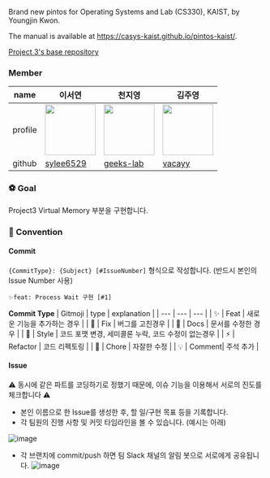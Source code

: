 Brand new pintos for Operating Systems and Lab (CS330), KAIST, by Youngjin Kwon.

The manual is available at https://casys-kaist.github.io/pintos-kaist/.

[Project 3's base repository](https://github.com/KJ3-W07-09-TEAM5/pintos-kaist/)

###  Member
| name | 이서연 | 천지영 | 김주영 | 
| --- | --- | --- | --- |
| profile | <img src="https://avatars.githubusercontent.com/u/68765200?v=4" width=100px height=100px/> | <img src="https://velog.velcdn.com/images/gigis-note/post/454da14c-e23a-4dee-99dd-27e640ac35cf/image.jpeg" width=100px height=100px/> | <img src="https://avatars.githubusercontent.com/u/125976021?v=4" width=100px height=100px/> |
| github | [sylee6529](https://github.com/sylee6529) | [geeks-lab](https://github.com/geeks-lab) | [vacayy](https://github.com/Vacayy) |

### ⚽ Goal

Project3 Virtual Memory 부분을 구현합니다.


### 📌 Convention

#### Commit
`{CommitType}: {Subject} [#IssueNumber]` 형식으로 작성합니다. (반드시 본인의 Issue Number 사용)

```
✨feat: Process Wait 구현 [#1]
```

**Commit Type**
| Gitmoji | type | explanation |
| --- | --- | --- | 
| ✨ | Feat | 새로운 기능을 추가하는 경우 |
| 🐛 | Fix | 버그를 고친경우 |
| 📝 | Docs | 문서를 수정한 경우 |
| 💄 | Style | 코드 포맷 변경, 세미콜론 누락, 코드 수정이 없는경우 |
| ⚡️ | Refactor | 코드 리펙토링 |
| 🎨 | Chore | 자잘한 수정 |
| 💡 | Comment| 주석 추가 |


#### Issue
⚠️ 동시에 같은 파트를 코딩하기로 정했기 때문에, 이슈 기능을 이용해서 서로의 진도를 체크합니다 ⚠️

- 본인 이름으로 한 Issue를 생성한 후, 할 일/구현 목표 등을 기록합니다.
- 각 팀원의 진행 사항 및 커밋 타임라인을 볼 수 있습니다. (예시는 아래)

![image](https://github.com/sylee6529/PintOS-VM/assets/68765200/041bcfdd-f214-43d7-9f43-187696410b0f)


- 각 브랜치에 commit/push 하면 팀 Slack 채널의 알림 봇으로 서로에게 공유됩니다.
![image](https://github.com/sylee6529/PintOS-VM/assets/68765200/03376bdd-c7c2-4c38-b0a2-cc84717b25a4)

